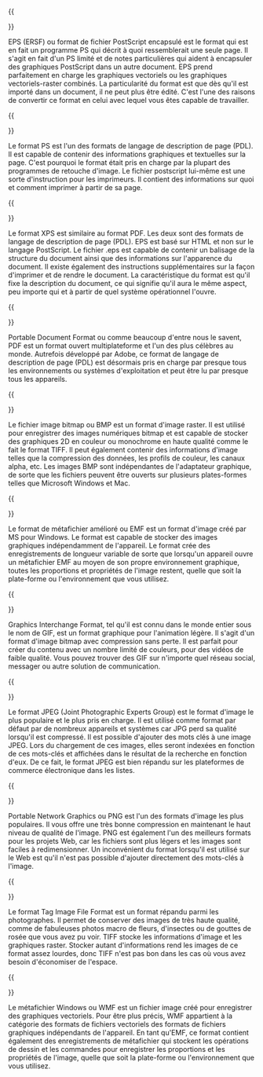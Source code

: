 ﻿---
translation: true
deploy: false
---


{{<section EPS>}}

EPS (ERSF) ou format de fichier PostScript encapsulé est le format qui est en fait un programme PS qui décrit à quoi ressemblerait une seule page. Il s'agit en fait d'un PS limité et de notes particulières qui aident à encapsuler des graphiques PostScript dans un autre document. EPS prend parfaitement en charge les graphiques vectoriels ou les graphiques vectoriels-raster combinés. La particularité du format est que dès qu'il est importé dans un document, il ne peut plus être édité. C'est l'une des raisons de convertir ce format en celui avec lequel vous êtes capable de travailler.

{{<section PS>}}

Le format PS est l'un des formats de langage de description de page (PDL). Il est capable de contenir des informations graphiques et textuelles sur la page. C'est pourquoi le format était pris en charge par la plupart des programmes de retouche d'image. Le fichier postscript lui-même est une sorte d'instruction pour les imprimeurs. Il contient des informations sur quoi et comment imprimer à partir de sa page.

{{<section XPS>}}

Le format XPS est similaire au format PDF. Les deux sont des formats de langage de description de page (PDL). EPS est basé sur HTML et non sur le langage PostScript. Le fichier .eps est capable de contenir un balisage de la structure du document ainsi que des informations sur l'apparence du document. Il existe également des instructions supplémentaires sur la façon d'imprimer et de rendre le document. La caractéristique du format est qu'il fixe la description du document, ce qui signifie qu'il aura le même aspect, peu importe qui et à partir de quel système opérationnel l'ouvre.

{{<section PDF>}}

Portable Document Format ou comme beaucoup d'entre nous le savent, PDF est un format ouvert multiplateforme et l'un des plus célèbres au monde. Autrefois développé par Adobe, ce format de langage de description de page (PDL) est désormais pris en charge par presque tous les environnements ou systèmes d'exploitation et peut être lu par presque tous les appareils.

{{<section BMP>}}

Le fichier image bitmap ou BMP est un format d'image raster. Il est utilisé pour enregistrer des images numériques bitmap et est capable de stocker des graphiques 2D en couleur ou monochrome en haute qualité comme le fait le format TIFF. Il peut également contenir des informations d'image telles que la compression des données, les profils de couleur, les canaux alpha, etc. Les images BMP sont indépendantes de l'adaptateur graphique, de sorte que les fichiers peuvent être ouverts sur plusieurs plates-formes telles que Microsoft Windows et Mac.

{{<section EMF>}}

Le format de métafichier amélioré ou EMF est un format d'image créé par MS pour Windows. Le format est capable de stocker des images graphiques indépendamment de l'appareil. Le format crée des enregistrements de longueur variable de sorte que lorsqu'un appareil ouvre un métafichier EMF au moyen de son propre environnement graphique, toutes les proportions et propriétés de l'image restent, quelle que soit la plate-forme ou l'environnement que vous utilisez.

{{<section GIF>}}

Graphics Interchange Format, tel qu'il est connu dans le monde entier sous le nom de GIF, est un format graphique pour l'animation légère. Il s'agit d'un format d'image bitmap avec compression sans perte. Il est parfait pour créer du contenu avec un nombre limité de couleurs, pour des vidéos de faible qualité. Vous pouvez trouver des GIF sur n'importe quel réseau social, messager ou autre solution de communication.

{{<section JPEG>}}

Le format JPEG (Joint Photographic Experts Group) est le format d'image le plus populaire et le plus pris en charge. Il est utilisé comme format par défaut par de nombreux appareils et systèmes car JPG perd sa qualité lorsqu'il est compressé. Il est possible d'ajouter des mots clés à une image JPEG. Lors du chargement de ces images, elles seront indexées en fonction de ces mots-clés et affichées dans le résultat de la recherche en fonction d'eux. De ce fait, le format JPEG est bien répandu sur les plateformes de commerce électronique dans les listes.

{{<section PNG>}}

Portable Network Graphics ou PNG est l'un des formats d'image les plus populaires. Il vous offre une très bonne compression en maintenant le haut niveau de qualité de l'image. PNG est également l'un des meilleurs formats pour les projets Web, car les fichiers sont plus légers et les images sont faciles à redimensionner. Un inconvénient du format lorsqu'il est utilisé sur le Web est qu'il n'est pas possible d'ajouter directement des mots-clés à l'image.

{{<section TIFF>}}

Le format Tag Image File Format est un format répandu parmi les photographes. Il permet de conserver des images de très haute qualité, comme de fabuleuses photos macro de fleurs, d'insectes ou de gouttes de rosée que vous avez pu voir. TIFF stocke les informations d'image et les graphiques raster. Stocker autant d'informations rend les images de ce format assez lourdes, donc TIFF n'est pas bon dans les cas où vous avez besoin d'économiser de l'espace.

{{<section WMF>}}

Le métafichier Windows ou WMF est un fichier image créé pour enregistrer des graphiques vectoriels. Pour être plus précis, WMF appartient à la catégorie des formats de fichiers vectoriels des formats de fichiers graphiques indépendants de l'appareil. En tant qu'EMF, ce format contient également des enregistrements de métafichier qui stockent les opérations de dessin et les commandes pour enregistrer les proportions et les propriétés de l'image, quelle que soit la plate-forme ou l'environnement que vous utilisez.